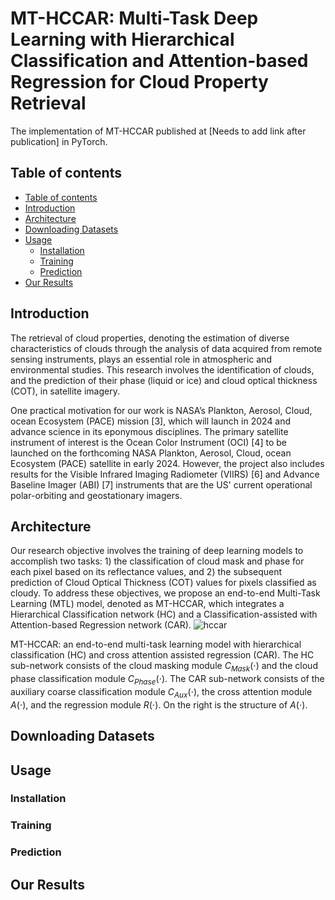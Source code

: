 # MT-HCCAR: Multi-Task Deep Learning with Hierarchical Classification and Attention-based Regression for Cloud Property Retrieval

The implementation of MT-HCCAR published at [Needs to add link after publication] in PyTorch.

## Table of contents
- [Table of contents](https://github.com/AI-4-atmosphere-remote-sensing/MT-HCCAR/main/README.md#table-of-contents)
- [Introduction](https://github.com/AI-4-atmosphere-remote-sensing/MT-HCCAR/main/README.md#introduction)
- [Architecture](https://github.com/AI-4-atmosphere-remote-sensing/MT-HCCAR/main/README.md#architecture)
- [Downloading Datasets](https://github.com/AI-4-atmosphere-remote-sensing/MT-HCCAR/main/README.md#downloading-datasets)
- [Usage](https://github.com/AI-4-atmosphere-remote-sensing/MT-HCCAR/main/README.md#training-and-testing)
  - [Installation](https://github.com/AI-4-atmosphere-remote-sensing/MT-HCCAR/main/README.md#Usage)
  - [Training](https://github.com/AI-4-atmosphere-remote-sensing/MT-HCCAR/main/README.md#training)
  - [Prediction](https://github.com/AI-4-atmosphere-remote-sensing/MT-HCCAR/main/README.md#Prediction)
- [Our Results](https://github.com/AI-4-atmosphere-remote-sensing/MT-HCCAR/main/README.md#results)

## Introduction
The retrieval of cloud properties, denoting the estimation of diverse characteristics of clouds through the analysis of data acquired from remote sensing instruments, plays an essential role in atmospheric and environmental studies. This research involves the identification of clouds, and the prediction of their phase (liquid or ice) and cloud optical thickness (COT), in satellite imagery. 

One practical motivation for our work is NASA’s Plankton, Aerosol, Cloud, ocean Ecosystem (PACE) mission [3], which will launch in 2024 and advance science in its eponymous disciplines. The primary satellite instrument of interest is the Ocean Color Instrument (OCI) [4] to be launched on the forthcoming NASA Plankton, Aerosol, Cloud, ocean Ecosystem (PACE) satellite in early 2024. However, the project also includes results for the Visible Infrared Imaging Radiometer (VIIRS) [6] and Advance Baseline Imager (ABI) [7] instruments that are the US' current operational polar-orbiting and geostationary imagers.

## Architecture

Our research objective involves the training of deep learning models to accomplish two tasks: 1) the classification of cloud mask and phase for each pixel based on its reflectance values, and 2) the subsequent prediction of Cloud Optical Thickness (COT) values for pixels classified as cloudy.
To address these objectives, we propose an end-to-end Multi-Task Learning (MTL) model, denoted as MT-HCCAR, which integrates a Hierarchical Classification network (HC) and a Classification-assisted with Attention-based Regression network (CAR). 
![hccar](https://github.com/AI-4-atmosphere-remote-sensing/MT-HCCAR/assets/90643297/4489a51f-2370-4088-99f9-88c630b31ff0)

MT-HCCAR: an end-to-end multi-task learning model with hierarchical classification (HC) and cross attention assisted regression (CAR). The HC sub-network consists of the cloud masking module $C_{Mask}(\cdot)$ and the cloud phase classification module $C_{Phase}(\cdot)$. The CAR sub-network consists of the auxiliary coarse classification module $C_{Aux}(\cdot)$, the cross attention module $A(\cdot)$, and the regression module $R(\cdot)$. On the right is the structure of $A(\cdot)$.

## Downloading Datasets
## Usage
### Installation
### Training
### Prediction
## Our Results


